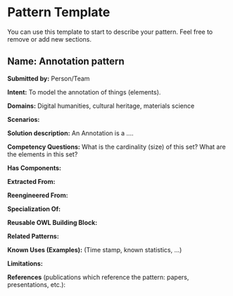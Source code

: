 # Pattern Template

You can use this template to start to describe your pattern. Feel free to remove or add new sections.

## Name: Annotation pattern

**Submitted by:** Person/Team

**Intent:** To model the annotation of things (elements).

**Domains:** Digital humanities, cultural heritage, materials science

**Scenarios:**

**Solution description:**
An Annotation is a ....

**Competency Questions:**
What is the cardinality (size) of this set?
What are the elements in this set?

**Has Components:**

**Extracted From:**

**Reengineered From:**

**Specialization Of:**

**Reusable OWL Building Block:**

**Related Patterns:**

**Known Uses (Examples):**
(Time stamp, known statistics, ...)

**Limitations:**

**References** (publications which reference the pattern: papers, presentations, etc.):
